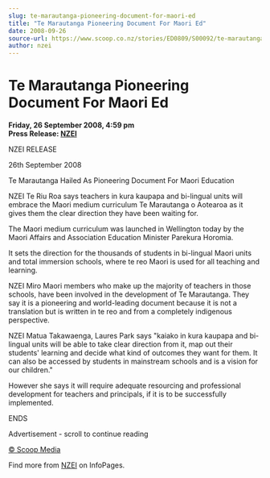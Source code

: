```yaml
---
slug: te-marautanga-pioneering-document-for-maori-ed
title: "Te Marautanga Pioneering Document For Maori Ed"
date: 2008-09-26
source-url: https://www.scoop.co.nz/stories/ED0809/S00092/te-marautanga-pioneering-document-for-maori-ed.htm
author: nzei
---
```

Te Marautanga Pioneering Document For Maori Ed
==============================================

**Friday, 26 September 2008, 4:59 pm**  
**Press Release: [NZEI](https://info.scoop.co.nz/NZEI)**

NZEI RELEASE

26th September 2008

Te Marautanga Hailed As Pioneering Document For Maori Education

NZEI Te Riu Roa says teachers in kura kaupapa and bi-lingual units will embrace the Maori medium curriculum Te Marautanga o Aotearoa as it gives them the clear direction they have been waiting for.

The Maori medium curriculum was launched in Wellington today by the Maori Affairs and Association Education Minister Parekura Horomia.

It sets the direction for the thousands of students in bi-lingual Maori units and total immersion schools, where te reo Maori is used for all teaching and learning.

NZEI Miro Maori members who make up the majority of teachers in those schools, have been involved in the development of Te Marautanga. They say it is a pioneering and world-leading document because it is not a translation but is written in te reo and from a completely indigenous perspective.

NZEI Matua Takawaenga, Laures Park says \"kaiako in kura kaupapa and bi-lingual units will be able to take clear direction from it, map out their students' learning and decide what kind of outcomes they want for them. It can also be accessed by students in mainstream schools and is a vision for our children."

However she says it will require adequate resourcing and professional development for teachers and principals, if it is to be successfully implemented.

  
ENDS  

Advertisement - scroll to continue reading





[© Scoop Media](http://www.scoop.co.nz/about/terms.html)

Find more from [NZEI](https://info.scoop.co.nz/NZEI) on InfoPages.
